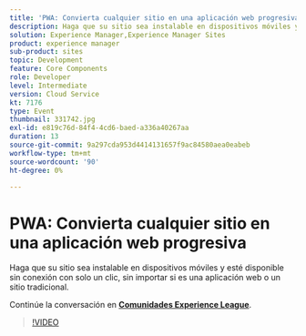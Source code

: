 ```yaml
---
title: 'PWA: Convierta cualquier sitio en una aplicación web progresiva'
description: Haga que su sitio sea instalable en dispositivos móviles y esté disponible sin conexión con solo un clic, sin importar si es una aplicación web o un sitio tradicional. Esta sesión se entregó como parte del evento de contenido de Adobe Developers Live.
solution: Experience Manager,Experience Manager Sites
product: experience manager
sub-product: sites
topic: Development
feature: Core Components
role: Developer
level: Intermediate
version: Cloud Service
kt: 7176
type: Event
thumbnail: 331742.jpg
exl-id: e819c76d-84f4-4cd6-baed-a336a40267aa
duration: 13
source-git-commit: 9a297cda953d4414131657f9ac84580aea0eabeb
workflow-type: tm+mt
source-wordcount: '90'
ht-degree: 0%

---
```


# PWA: Convierta cualquier sitio en una aplicación web progresiva

Haga que su sitio sea instalable en dispositivos móviles y esté disponible sin conexión con solo un clic, sin importar si es una aplicación web o un sitio tradicional.

Continúe la conversación en **[Comunidades Experience League](https://adobe.ly/36Yd3v6)**.

>[!VIDEO](https://video.tv.adobe.com/v/331742/?quality=12&learn=on&hidetitle=true)
